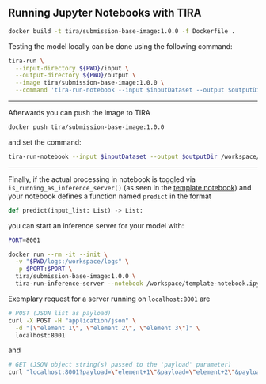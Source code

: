 

## Running Jupyter Notebooks with TIRA


```bash
docker build -t tira/submission-base-image:1.0.0 -f Dockerfile .
```
Testing the model locally can be done using the following command:
```bash
tira-run \
  --input-directory ${PWD}/input \
  --output-directory ${PWD}/output \
  --image tira/submission-base-image:1.0.0 \
  --command 'tira-run-notebook --input $inputDataset --output $outputDir /workspace/template-notebook.ipynb'
```
---
Afterwards you can push the image to TIRA
```bash
docker push tira/submission-base-image:1.0.0
```
and set the command:
```bash
tira-run-notebook --input $inputDataset --output $outputDir /workspace/template-notebook.ipynb
```

---
Finally, if the actual processing in notebook is toggled via `is_running_as_inference_server()` (as seen in the
[template notebook](template-notebook.ipynb))
and your notebook defines a function named `predict` in the format
```python
def predict(input_list: List) -> List:
```
you can start an inference server for your model with:
```bash
PORT=8001

docker run --rm -it --init \
  -v "$PWD/logs:/workspace/logs" \
  -p $PORT:$PORT \
  tira/submission-base-image:1.0.0 \
  tira-run-inference-server --notebook /workspace/template-notebook.ipynb --port $PORT
```

Exemplary request for a server running on `localhost:8001` are
```bash
# POST (JSON list as payload)
curl -X POST -H "application/json" \
  -d "[\"element 1\", \"element 2\", \"element 3\"]" \
  localhost:8001
```
and
```bash
# GET (JSON object string(s) passed to the 'payload' parameter)
curl "localhost:8001?payload=\"element+1\"&payload=\"element+2\"&payload=\"element+3\""
```